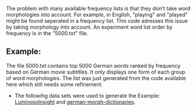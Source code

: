 The problem with many available frequency lists is that they don't take word morphologies into account. For example, in English, "playing" and "played" might be found seperated in a frequency list. This code adresses this issue by taking morphology into account. An experiment word list order by frequency is in the "5000.txt" file.
## Example:
The file 5000.txt contains top 5000 German words ranked by frequency based on German movie subtitles. It only displays one form of each group of word morphologies. The list was just generated from the code available here which still needs some refinement.

- The followihg data sets were used to generate the Example: [LuminosoInsight](https://github.com/LuminosoInsight/wordfreq) and [german-morph-dictionaries](https://github.com/DuyguA/german-morph-dictionaries).
